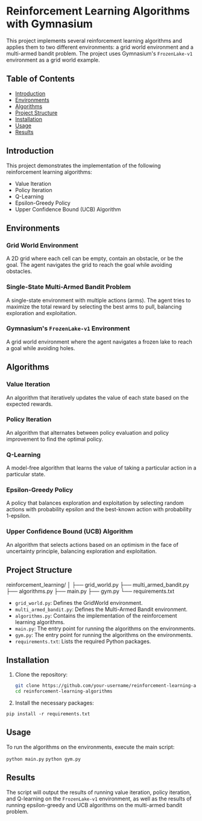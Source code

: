 # Reinforcement Learning Algorithms with Gymnasium

This project implements several reinforcement learning algorithms and applies them to two different environments: a grid world environment and a multi-armed bandit problem. The project uses Gymnasium's `FrozenLake-v1` environment as a grid world example.

## Table of Contents

- [Introduction](#introduction)
- [Environments](#environments)
- [Algorithms](#algorithms)
- [Project Structure](#project-structure)
- [Installation](#installation)
- [Usage](#usage)
- [Results](#results)

## Introduction

This project demonstrates the implementation of the following reinforcement learning algorithms:
- Value Iteration
- Policy Iteration
- Q-Learning
- Epsilon-Greedy Policy
- Upper Confidence Bound (UCB) Algorithm

## Environments

### Grid World Environment
A 2D grid where each cell can be empty, contain an obstacle, or be the goal. The agent navigates the grid to reach the goal while avoiding obstacles.

### Single-State Multi-Armed Bandit Problem
A single-state environment with multiple actions (arms). The agent tries to maximize the total reward by selecting the best arms to pull, balancing exploration and exploitation.

### Gymnasium's `FrozenLake-v1` Environment
A grid world environment where the agent navigates a frozen lake to reach a goal while avoiding holes.

## Algorithms

### Value Iteration
An algorithm that iteratively updates the value of each state based on the expected rewards.

### Policy Iteration
An algorithm that alternates between policy evaluation and policy improvement to find the optimal policy.

### Q-Learning
A model-free algorithm that learns the value of taking a particular action in a particular state.

### Epsilon-Greedy Policy
A policy that balances exploration and exploitation by selecting random actions with probability epsilon and the best-known action with probability 1-epsilon.

### Upper Confidence Bound (UCB) Algorithm
An algorithm that selects actions based on an optimism in the face of uncertainty principle, balancing exploration and exploitation.

## Project Structure

reinforcement_learning/
│
├── grid_world.py
├── multi_armed_bandit.py
├── algorithms.py
├── main.py
├── gym.py
└── requirements.txt

- `grid_world.py`: Defines the GridWorld environment.
- `multi_armed_bandit.py`: Defines the Multi-Armed Bandit environment.
- `algorithms.py`: Contains the implementation of the reinforcement learning algorithms.
- `main.py`: The entry point for running the algorithms on the environments.
- `gym.py`: The entry point for running the algorithms on the environments.
- `requirements.txt`: Lists the required Python packages.

## Installation

1. Clone the repository:
   ```bash
   git clone https://github.com/your-username/reinforcement-learning-algorithms.git
   cd reinforcement-learning-algorithms
2. Install the necessary packages:

`pip install -r requirements.txt`

## Usage
To run the algorithms on the environments, execute the main script:

`python main.py`
`python gym.py`

## Results

The script will output the results of running value iteration, policy iteration, and Q-learning on the `FrozenLake-v1` environment, as well as the results of running epsilon-greedy and UCB algorithms on the multi-armed bandit problem.
